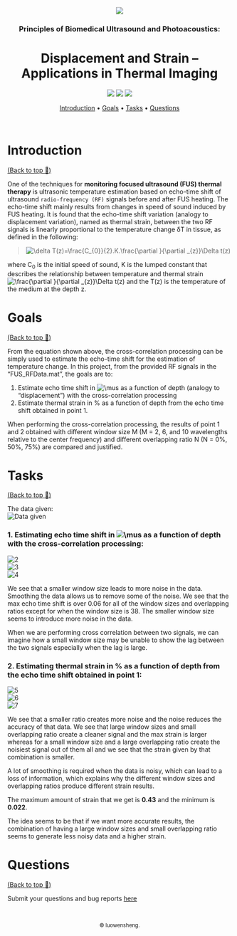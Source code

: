 <p align="center">
    <a href="https://github.com/luowensheng"><img src="https://i.ibb.co/0FmPqfm/logo1a.png"></a>
</p>

<h3 align="center">Principles of Biomedical Ultrasound and Photoacoustics:</h3> 
<h1 align="center">Displacement and Strain – Applications in Thermal Imaging
</h1>
<p align="center">
    <a href="https://www.mathworks.com/products/matlab.html"><img src="https://img.shields.io/badge/Made with-MATLAB-blue.svg"></a>
    <a href="https://github.com/luowensheng/Biomedical_Image_Analysis-Displacement-and-Strain-Applications-in-Thermal-Imaging-/pulse"><img src="https://img.shields.io/badge/Maintained%3F-yes-green.svg"></a>
    <a href="https://github.com/luowensheng"><img src="https://badges.frapsoft.com/os/v2/open-source.svg?v=103"></a>

<p align="center">
  <a href="#Introduction">Introduction</a> •
  <a href="#Goals">Goals</a> •
  <a href="#Tasks">Tasks</a> •
  <a href="#Questions">Questions</a>
</p>
<br>

# Introduction
[(Back to top :arrow_up_small:)](#Displacement-and-Strain-Applications-in-Thermal-Imaging)

One of the techniques for **monitoring focused ultrasound (FUS) thermal therapy** is ultrasonic temperature estimation based on echo-time shift of ultrasound ```radio-frequency (RF)``` signals before and after FUS heating. The echo-time shift mainly
results from changes in speed of sound induced by FUS heating. It is found that the echo-time shift variation (analogy to displacement variation), named as thermal strain, between the two RF signals is linearly proportional to the temperature change δT in tissue, as defined in the following:

><div align="center"><img src="https://latex.codecogs.com/gif.latex?\delta&space;T(z)=\frac{C_{0}}{2}.K.\frac{\partial&space;}{\partial&space;_{z}}\Delta&space;t(z)" title="\delta T(z)=\frac{C_{0}}{2}.K.\frac{\partial }{\partial _{z}}\Delta t(z)" /></a></div>

where C<sub>0</sub> is the initial speed of sound, K is the lumped constant that describes the relationship between temperature and thermal strain <img src="https://latex.codecogs.com/gif.latex?\frac{\partial&space;}{\partial&space;_{z}}\Delta&space;t(z)" title="\frac{\partial }{\partial _{z}}\Delta t(z)" /></a> and the T(z) is the temperature of the medium at the depth z.
 

# Goals
[(Back to top :arrow_up_small:)](#Displacement-and-Strain-Applications-in-Thermal-Imaging)

From the equation shown above, the cross-correlation processing can be simply used to estimate the echo-time shift for the estimation of temperature change. In this project, from the provided RF signals in the “FUS_RFData.mat”, the goals are to:

1. Estimate echo time shift in <img src="https://latex.codecogs.com/gif.latex?\mu" title="\mu" /></a>s as a function of depth (analogy to “displacement”) with the cross-correlation processing
2. Estimate thermal strain in % as a function of depth from the echo time shift obtained in point 1.

When performing the cross-correlation processing, the results of point 1 and 2 obtained with different window size M (M = 2, 6, and 10 wavelengths relative to the center frequency) and different overlapping ratio N (N = 0%, 50%, 75%) are compared and justified.

# Tasks
[(Back to top :arrow_up_small:)](#Displacement-and-Strain-Applications-in-Thermal-Imaging)

The data given:
<br>
![Data given](https://i.ibb.co/kmqmPkH/1.jpg)

### **1. Estimating echo time shift in <img src="https://latex.codecogs.com/gif.latex?\mu" title="\mu" /></a>s as a function of depth with the cross-correlation processing:**
![2](https://i.ibb.co/XY21Sxf/2.jpg)<br>
![3](https://i.ibb.co/ssYhGqp/3.jpg)<br>
![4](https://i.ibb.co/qMTRmRB/4.jpg)

We see that a smaller window size leads to more noise in the data. Smoothing the data allows us to remove some of the noise. We see that the max echo time shift is over 0.06 for all of the window sizes and overlapping ratios except for when the window size is 38. The smaller window size seems to introduce more noise in the data. 

When we are performing cross correlation between two signals, we can imagine how a small window size may be unable to show the lag between the two signals especially when the lag is large.

### **2. Estimating thermal strain in % as a function of depth from the echo time shift obtained in point 1:**
![5](https://i.ibb.co/Wn3yRS4/5.jpg)<br>
![6](https://i.ibb.co/DCTcmsC/6.jpg)<br>
![7](https://i.ibb.co/4ZcSqR1/7.jpg)

We see that a smaller ratio creates more noise and the noise reduces the accuracy of that data. We see that large window sizes and small overlapping ratio create a cleaner signal and the max strain is larger whereas for a small window size and a large overlapping ratio create the noisiest signal out of them all and we see that the strain given by that combination is smaller.

A lot of smoothing is required when the data is noisy, which can lead to a loss of information, which explains why the different window sizes and overlapping ratios produce different strain results.

The maximum amount of strain that we get is **0.43** and the minimum is **0.022**. 

The idea seems to be that if we want more accurate results, the combination of having a large window sizes and small overlapping ratio seems to generate less noisy data and a higher strain.


# Questions
[(Back to top :arrow_up_small:)](#Displacement-and-Strain-Applications-in-Thermal-Imaging)

Submit your questions and bug reports [here](https://github.com/luowensheng/Natural-Language-Processing-Grammatical-Error-Correction-/issues)

<br>
<p align="center">  
  <sub>© luowensheng.
  </a>
 
 
 
